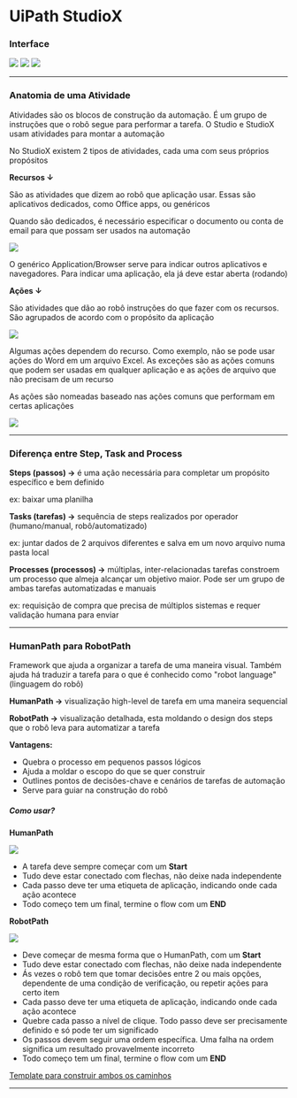 # UiPath StudioX

### Interface

![](imgs/uipath_imgs/interface_i.png)
![](imgs/uipath_imgs/interface_ii.png)
![](imgs/uipath_imgs/interface_iii.png)
***

### Anatomia de uma Atividade

Atividades são os blocos de construção da automação. É um grupo de instruções que o robô segue para performar a tarefa. O Studio e StudioX usam atividades para montar a automação

No StudioX existem 2 tipos de atividades, cada uma com seus próprios propósitos 

**Recursos ↓** 

São as atividades que dizem ao robô que aplicação usar. Essas são aplicativos dedicados, como Office apps, ou genéricos

Quando são dedicados, é necessário especificar o documento ou conta de email para que possam ser usados na automação

![](imgs/uipath_imgs/recursos.gif)

O genérico Application/Browser serve para indicar outros aplicativos e navegadores. Para indicar uma aplicação, ela já deve estar aberta (rodando)


**Ações ↓**

São atividades que dão ao robô instruções do que fazer com os recursos. São agrupados de acordo com o propósito da aplicação

![](imgs/uipath_imgs/acoes.gif)

Algumas ações dependem do recurso. Como exemplo, não se pode usar ações do Word em um arquivo Excel. As exceções são as ações comuns que podem ser usadas em qualquer aplicação e as ações de arquivo que não precisam de um recurso

As ações são nomeadas baseado nas ações comuns que performam em certas aplicações

![](imgs/uipath_imgs/recursos_x_acoes.gif)

***

### Diferença entre Step, Task and Process

**Steps (passos) →** é uma ação necessária para completar um propósito específico e bem definido

ex: baixar uma planilha 

**Tasks (tarefas) →** sequência de steps realizados por operador (humano/manual, robô/automatizado)

ex: juntar dados de 2 arquivos diferentes e salva em um novo arquivo numa pasta local

**Processes (processos) →** múltiplas, inter-relacionadas tarefas constroem um processo que almeja alcançar um objetivo maior. Pode ser um grupo de ambas tarefas automatizadas e manuais

ex: requisição de compra que precisa de múltiplos sistemas e requer validação humana para enviar 

***

### HumanPath para RobotPath

Framework que ajuda a organizar a tarefa de uma maneira visual. Também ajuda há traduzir a tarefa para o que é conhecido como "robot language" (linguagem do robô)

**HumanPath →** visualização high-level de tarefa em uma maneira sequencial

**RobotPath →** visualização detalhada, esta moldando o design dos steps que o robô leva para automatizar a tarefa

**Vantagens:**

- Quebra o processo em pequenos passos lógicos
- Ajuda a moldar o escopo do que se quer construir
- Outlines pontos de decisões-chave e cenários de tarefas de automação
- Serve para guiar na construção do robô 

##### Como usar?

**HumanPath**

![](imgs/uipath_imgs/humanpath.gif)

- A tarefa deve sempre começar com um **Start**
- Tudo deve estar conectado com flechas, não deixe nada independente
- Cada passo deve ter uma etiqueta de aplicação, indicando onde cada ação acontece
- Todo começo tem um final, termine o flow com um **END**


**RobotPath**

![](imgs/uipath_imgs/robotpath.gif)

- Deve começar de mesma forma que o HumanPath, com um **Start**
- Tudo deve estar conectado com flechas, não deixe nada independente
- Ás vezes o robô tem que tomar decisões entre 2 ou mais opções, dependente de uma condição de verificação, ou repetir ações para certo item
- Cada passo deve ter uma etiqueta de aplicação, indicando onde cada ação acontece
- Quebre cada passo a nível de clique. Todo passo deve ser precisamente definido e só pode ter um significado
- Os passos devem seguir uma ordem específica. Uma falha na ordem significa um resultado provavelmente incorreto
- Todo começo tem um final, termine o flow com um **END**

[Template para construir ambos os caminhos](HumanPath%20-%20RobotPath%20Templates%20-StudioX.pptx)

***